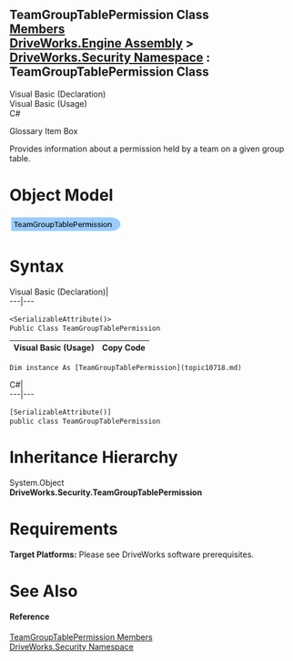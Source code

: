 TeamGroupTablePermission Class   
[Members](topic10719.md)   
[DriveWorks.Engine Assembly](topic2156.md) > [DriveWorks.Security Namespace](topic10574.md) : TeamGroupTablePermission Class  
---  
  
Visual Basic (Declaration)    
Visual Basic (Usage)    
C# 

Glossary Item Box

Provides information about a permission held by a team on a given group table. 

# Object Model

![](dotnetdiagramimages/image540.png)

# Syntax

Visual Basic (Declaration)|   
---|---  
      
    
    <SerializableAttribute()>
    Public Class TeamGroupTablePermission   
  
Visual Basic (Usage)| Copy Code  
---|---  
      
    
    Dim instance As [TeamGroupTablePermission](topic10718.md)  
  
C#|   
---|---  
      
    
    [SerializableAttribute()]
    public class TeamGroupTablePermission   
  
# Inheritance Hierarchy

System.Object  
**DriveWorks.Security.TeamGroupTablePermission**  


# Requirements

**Target Platforms:** Please see DriveWorks software prerequisites.

# See Also

#### Reference

[TeamGroupTablePermission Members](topic10719.md)   
[DriveWorks.Security Namespace](topic10574.md)


